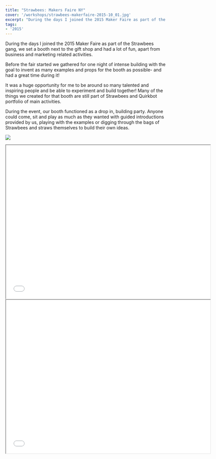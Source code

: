 ```yaml
---
title: "Strawbees: Makers Faire NY"
cover: '/workshops/strawbees-makerfaire-2015-10_01.jpg'
excerpt: "During the days I joined the 2015 Maker Faire as part of the Strawbees gang, we set a booth next to the gift shop and had a lot of fun, apart from business and marketing related activities."
tags:
- '2015'
---
```


During the days I joined the 2015 Maker Faire as part of the Strawbees gang, we set a booth next to the gift shop and had a lot of fun, apart from business and marketing related activities.

Before the fair started we gathered for one night of intense building with the goal to invent as many examples and props for the booth as possible- and had a great time during it!

It was a huge opportunity for me to be around so many talented and inspiring people and be able to experiment and build together! Many of the things we created for that booth are still part of Strawbees and Quirkbot portfolio of main activities.

During the event, our booth functioned as a drop in, building party. Anyone could come, sit and play as much as they wanted with guided introductions provided by us, playing with the examples or digging through the bags of Strawbees and straws themselves to build their own ideas.

![](/workshops/strawbees-makerfaire-2015-10_01.jpg)

<iframe width="640" height="480" src="//www.youtube.com/embed/HdjJwpAghwg" allowfullscreen></iframe>
<iframe width="640" height="480" src="//www.youtube.com/embed/fKLIDv6dUl0" allowfullscreen></iframe>

